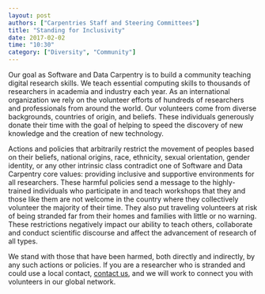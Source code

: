 ```yaml
---
layout: post
authors: ["Carpentries Staff and Steering Committees"]
title: "Standing for Inclusivity"
date: 2017-02-02
time: "10:30"
category: ["Diversity", "Community"]
---
```


Our goal as Software and Data Carpentry is to build a community teaching digital research skills. We teach essential computing skills to thousands of researchers in academia and industry each year. As an international organization we rely on the volunteer efforts of hundreds of researchers and professionals from around the world. Our volunteers come from diverse backgrounds, countries of origin, and beliefs. These individuals generously donate their time with the goal of helping to speed the discovery of new knowledge and the creation of new technology.

Actions and policies that arbitrarily restrict the movement of peoples based on their beliefs, national origins, race, ethnicity, sexual orientation, gender identity, or any other intrinsic class contradict one of Software and Data Carpentry core values: providing inclusive and supportive environments for all researchers. These harmful policies  send a message to the highly-trained individuals who participate in and teach workshops that they and those like them are not welcome in the country where they collectively volunteer the majority of their time. They also put traveling volunteers at risk of being stranded far from their homes and families with little or no warning. These restrictions negatively impact our ability to teach others, collaborate and conduct scientific discourse and affect the advancement of research of all types. 

We stand with those that have been harmed, both directly and indirectly, by any such actions or policies. If you are a researcher who is stranded and could use a local contact, [contact us](travel-support@carpentries.org), and we will work to connect you with volunteers in our global network. 
